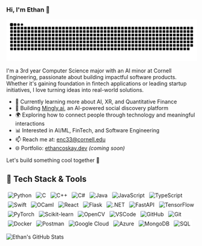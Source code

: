 ### Hi, I'm Ethan 👋

<div align="center">
  <picture>
  <source
    media="(prefers-color-scheme: dark)"
    srcset="https://raw.githubusercontent.com/platane/snk/output/github-contribution-grid-snake-dark.svg"
  />
  <source
    media="(prefers-color-scheme: light)"
    srcset="https://raw.githubusercontent.com/platane/snk/output/github-contribution-grid-snake.svg"
  />
  <img
    alt="github contribution grid snake animation"
    src="https://raw.githubusercontent.com/platane/snk/output/github-contribution-grid-snake.svg"
  />
</picture>
</div>

I'm a 3rd year Computer Science major with an AI minor at Cornell Engineering, passionate about building impactful software products. Whether it's gaining foundation in fintech applications or leading startup initiatives, I love turning ideas into real-world solutions.

- 🧠 Currently learning more about AI, XR, and Quantitative Finance  
- 🔧 Building [Mingly.ai](https://github.com/EcSky19/Mingly), an AI-powered social discovery platform  
- 🌍 Exploring how to connect people through technology and meaningful interactions  
- 📊 Interested in AI/ML, FinTech, and Software Engineering  
- 📫 Reach me at: [enc33@cornell.edu](mailto:enc33@cornell.edu)  
- 🌐 Portfolio: [ethancoskay.dev](https://ethancoskay.dev) _(coming soon)_

Let's build something cool together 🚀

## 🧰 Tech Stack & Tools

<p align="left">
  <img src="https://cdn.jsdelivr.net/gh/devicons/devicon/icons/python/python-original.svg" height="40" style="background-color:white; padding:4px; border-radius:6px;" alt="Python" />
  <img src="https://cdn.jsdelivr.net/gh/devicons/devicon/icons/c/c-original.svg" height="40" style="background-color:white; padding:4px; border-radius:6px;" alt="C" />
  <img src="https://cdn.jsdelivr.net/gh/devicons/devicon/icons/cplusplus/cplusplus-original.svg" height="40" style="background-color:white; padding:4px; border-radius:6px;" alt="C++" />
  <img src="https://cdn.jsdelivr.net/gh/devicons/devicon/icons/csharp/csharp-original.svg" height="40" style="background-color:white; padding:4px; border-radius:6px;" alt="C#" />
  <img src="https://cdn.jsdelivr.net/gh/devicons/devicon/icons/java/java-original.svg" height="40" style="background-color:white; padding:4px; border-radius:6px;" alt="Java" />
  <img src="https://cdn.jsdelivr.net/gh/devicons/devicon/icons/javascript/javascript-original.svg" height="40" style="background-color:white; padding:4px; border-radius:6px;" alt="JavaScript" />
  <img src="https://cdn.jsdelivr.net/gh/devicons/devicon/icons/typescript/typescript-original.svg" height="40" style="background-color:white; padding:4px; border-radius:6px;" alt="TypeScript" />
  <img src="https://cdn.jsdelivr.net/gh/devicons/devicon/icons/swift/swift-original.svg" height="40" style="background-color:white; padding:4px; border-radius:6px;" alt="Swift" />
  <img src="https://cdn.jsdelivr.net/gh/devicons/devicon/icons/ocaml/ocaml-original.svg" height="40" style="background-color:white; padding:4px; border-radius:6px;" alt="OCaml" />

  <img src="https://cdn.jsdelivr.net/gh/devicons/devicon/icons/react/react-original.svg" height="40" style="background-color:white; padding:4px; border-radius:6px;" alt="React" />
  <img src="https://cdn.jsdelivr.net/gh/devicons/devicon/icons/flask/flask-original.svg" height="40" style="background-color:white; padding:4px; border-radius:6px;" alt="Flask" />
  <img src="https://cdn.jsdelivr.net/gh/devicons/devicon/icons/dot-net/dot-net-original.svg" height="40" style="background-color:white; padding:4px; border-radius:6px;" alt=".NET" />
  <img src="https://cdn.jsdelivr.net/gh/devicons/devicon/icons/fastapi/fastapi-original.svg" height="40" style="background-color:white; padding:4px; border-radius:6px;" alt="FastAPI" />

  <img src="https://cdn.jsdelivr.net/gh/devicons/devicon/icons/tensorflow/tensorflow-original.svg" height="40" style="background-color:white; padding:4px; border-radius:6px;" alt="TensorFlow" />
  <img src="https://cdn.jsdelivr.net/gh/devicons/devicon/icons/pytorch/pytorch-original.svg" height="40" style="background-color:white; padding:4px; border-radius:6px;" alt="PyTorch" />
  <img src="https://upload.wikimedia.org/wikipedia/commons/0/05/Scikit_learn_logo_small.svg" height="40" style="background-color:white; padding:4px; border-radius:6px;" alt="Scikit-learn" />
  <img src="https://upload.wikimedia.org/wikipedia/commons/3/32/OpenCV_Logo_with_text_svg_version.svg" height="40" style="background-color:white; padding:4px; border-radius:6px;" alt="OpenCV" />

  <img src="https://cdn.jsdelivr.net/gh/devicons/devicon/icons/vscode/vscode-original.svg" height="40" style="background-color:white; padding:4px; border-radius:6px;" alt="VSCode" />
  <img src="https://cdn.jsdelivr.net/gh/devicons/devicon/icons/github/github-original.svg" height="40" style="background-color:white; padding:4px; border-radius:6px;" alt="GitHub" />
  <img src="https://cdn.jsdelivr.net/gh/devicons/devicon/icons/git/git-original.svg" height="40" style="background-color:white; padding:4px; border-radius:6px;" alt="Git" />
  <img src="https://cdn.jsdelivr.net/gh/devicons/devicon/icons/docker/docker-original.svg" height="40" style="background-color:white; padding:4px; border-radius:6px;" alt="Docker" />
  <img src="https://cdn.jsdelivr.net/gh/devicons/devicon/icons/postman/postman-original.svg" height="40" style="background-color:white; padding:4px; border-radius:6px;" alt="Postman" />
  <img src="https://cdn.jsdelivr.net/gh/devicons/devicon/icons/googlecloud/googlecloud-original.svg" height="40" style="background-color:white; padding:4px; border-radius:6px;" alt="Google Cloud" />
  <img src="https://cdn.jsdelivr.net/gh/devicons/devicon/icons/azure/azure-original.svg" height="40" style="background-color:white; padding:4px; border-radius:6px;" alt="Azure" />
  <img src="https://cdn.jsdelivr.net/gh/devicons/devicon/icons/mongodb/mongodb-original.svg" height="40" style="background-color:white; padding:4px; border-radius:6px;" alt="MongoDB" />
  <img src="https://cdn.jsdelivr.net/gh/devicons/devicon/icons/mysql/mysql-original.svg" height="40" style="background-color:white; padding:4px; border-radius:6px;" alt="SQL" />
</p>


![Ethan's GitHub Stats](https://github-readme-stats.vercel.app/api?username=EcSky19&show_icons=true&theme=default&bg_color=00000000)

